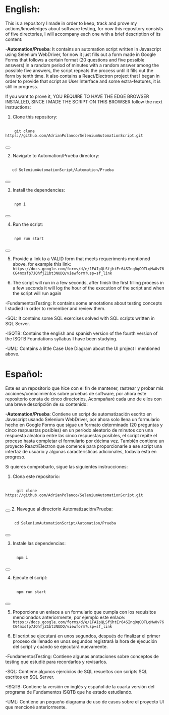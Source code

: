 # English:

This is a repository I made in order to keep, track and prove my actions/knowledges about software testing, for now this repository consists of five directories,
I will accompany each one with a brief description of its content:

**-Automation/Prueba**: It contains an automation script written in Javascript using Selenium WebDriver, for now it just fills out a form made
in Google Forms that follows a certain format (20 questions and five possible answers) in a random period of minutes with a random answer among the possible five answers, 
the script repeats the process until it fills out the form by tenth time. It also contains a React/Electron project that I began in order to provide that script an User Interface and some extra-features,
it is still in progress.

If you want to prove it, YOU REQUIRE TO HAVE THE EDGE BROWSER INSTALLED, SINCE I MADE THE SCRIPT ON THIS BROWSER follow the next instructions:  




1. Clone this repository: 
<pre>
  <code>
    git clone https://github.com/AdrianPolanco/SeleniumAutomationScript.git
  </code>
</pre>

<button class="btn" data-clipboard-text="git clone https://github.com/tu-usuario/tu-repositorio.git">
</button>


2. Navigate to Automation/Prueba directory:

<pre>
  <code>
   cd SeleniumAutomationScript/Automation/Prueba
  </code>
</pre>

<button class="btn" data-clipboard-text="cd SeleniumAutomationScript/Automation/Prueba">
</button>

3. Install the dependencies:
<pre>
  <code>
    npm i
  </code>
</pre>

<button class="btn" data-clipboard-text="npm i">
</button>

4. Run the script: 

<pre>
  <code>
    npm run start
  </code>
</pre>

<button class="btn" data-clipboard-text="npm run start">
</button>

5. Provide a link to a VALID form that meets requeriments mentioned above,
 for example this link: `https://docs.google.com/forms/d/e/1FAIpQLSfjhtEr64SInq0qOOTLqMwOv76CG4mxsfp7JQhfjZ1bt3NUDQ/viewform?usp=sf_link`


7. The script will run in a few seconds, after finish the first filling process in a few seconds it will log the hour of the execution of the script and when the script will run again
 
-FundamentosTesting: It contains some annotations about testing concepts I studied in order to remember and review them.

-SQL: It contains some  SQL exercises solved with SQL scripts written in SQL Server.  

-ISQTB: Contains the english and spanish version of the fourth version of the ISQTB Foundations syllabus I have been studying. 

-UML: Contains a little Case Use Diagram about the UI project I mentioned above.

# Español:

Este es un repositorio que hice con el fin de mantener, rastrear y probar mis acciones/conocimientos sobre pruebas de software, por ahora este repositorio consta de cinco directorios,
Acompañaré cada uno de ellos con una breve descripción de su contenido:

**-Automation/Prueba**: Contiene un script de automatización escrito en Javascript usando Selenium WebDriver, por ahora solo llena un formulario hecho
en Google Forms que sigue un formato determinado (20 preguntas y cinco respuestas posibles) en un período aleatorio de minutos con una respuesta aleatoria entre las cinco respuestas posibles,
el script repite el proceso hasta completar el formulario por décima vez. También contiene un proyecto React/Electron que comencé para proporcionarle a ese script una interfaz de usuario y algunas características adicionales, todavía está en progreso.

Si quieres comprobarlo, sigue las siguientes instrucciones:


1. Clona este repositorio: 
<pre>
   <code>
     git clone https://github.com/AdrianPolanco/SeleniumAutomationScript.git
   </code>
</pre>

<button class="btn" data-clipboard-text="git clone https://github.com/tu-usuario/tu-repositorio.git">
</button>

</pre>
2. Navegue al directorio Automatización/Prueba:
<pre>
   <code>
    cd SeleniumAutomationScript/Automation/Prueba
   </code>
</pre>

<button class="btn" data-clipboard-text="cd SeleniumAutomationScript/Automation/Prueba">
</button>

</pre>

3. Instale las dependencias: 
<pre>
   <code>
     npm i
   </code>
</pre>

<button class="btn" data-clipboard-text="npm i">
</button>

</pre>

4. Ejecute el script:
<pre>
   <code>
     npm run start
   </code>
</pre>

<button class="btn" data-clipboard-text="npm run start">
</button>

</pre>

5. Proporcione un enlace a un formulario que cumpla con los requisitos mencionados anteriormente, por ejemplo este enlace: `https://docs.google.com/forms/d/e/1FAIpQLSfjhtEr64SInq0qOOTLqMwOv76CG4mxsfp7JQhfjZ1bt3NUDQ/viewform?usp=sf_link`

6. El script se ejecutará en unos segundos, después de finalizar el primer proceso de llenado en unos segundos registrará la hora de ejecución del script y cuándo se ejecutará nuevamente.

-FundamentosTesting: Contiene algunas anotaciones sobre conceptos de testing que estudié para recordarlos y revisarlos.

-SQL: Contiene algunos ejercicios de SQL resueltos con scripts SQL escritos en SQL Server.

-ISQTB: Contiene la versión en inglés y español de la cuarta versión del programa de Fundamentos ISQTB que he estado estudiando.

-UML: Contiene un pequeño diagrama de uso de casos sobre el proyecto UI que mencioné anteriormente.
